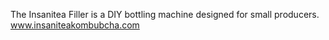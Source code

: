 The Insanitea Filler is a DIY bottling machine designed for small producers.
www.insaniteakombubcha.com